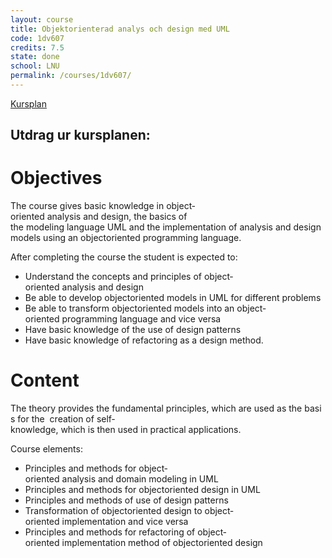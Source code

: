 ```yaml
---
layout: course
title: Objektorienterad analys och design med UML
code: 1dv607
credits: 7.5
state: done
school: LNU
permalink: /courses/1dv607/
---
```


[Kursplan](/files/courseplan/1dv607.pdf)

Utdrag ur kursplanen:
---

Objectives
===
The course gives basic knowledge in object­oriented analysis and design, the basics of 
the modeling language UML and the implementation of analysis and design models using
an object­oriented programming language.

After completing the course the student is expected to:

- Understand the concepts and principles of object­oriented analysis and design
- Be able to develop object­oriented models in UML for different problems
- Be able to transform object­oriented models into an object­oriented programming language and vice versa
- Have basic knowledge of the use of design patterns
- Have basic knowledge of refactoring as a design method.

Content
===
The theory provides the fundamental principles, which are used as the basis for the 
creation of self­knowledge, which is then used in practical applications.

Course elements:

- Principles and methods for object­oriented analysis and domain modeling in UML
- Principles and methods for object­oriented design in UML
- Principles and methods of use of design patterns
- Transformation of object­oriented design to object­oriented implementation and vice versa
- Principles and methods for refactoring of object­oriented implementation method of object­oriented design
